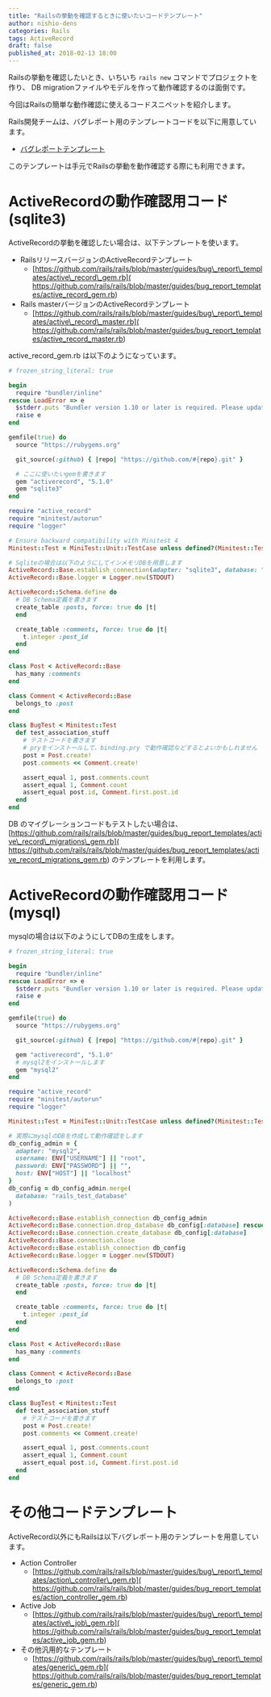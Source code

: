 ```yaml
---
title: "Railsの挙動を確認するときに使いたいコードテンプレート"
author: nishio-dens
categories: Rails
tags: ActiveRecord
draft: false
published_at: 2018-02-13 18:00
---
```


Railsの挙動を確認したいとき、いちいち ``rails new`` コマンドでプロジェクトを作り、
DB migrationファイルやモデルを作って動作確認するのは面倒です。

今回はRailsの簡単な動作確認に使えるコードスニペットを紹介します。

<!-- more -->


Rails開発チームは、バグレポート用のテンプレートコードを以下に用意しています。

- [バグレポートテンプレート](https://github.com/rails/rails/tree/master/guides/bug_report_templates)

このテンプレートは手元でRailsの挙動を動作確認する際にも利用できます。

# ActiveRecordの動作確認用コード(sqlite3)

ActiveRecordの挙動を確認したい場合は、以下テンプレートを使います。

- RailsリリースバージョンのActiveRecordテンプレート
  - [https://github.com/rails/rails/blob/master/guides/bug\_report\_templates/active\_record\_gem.rb]( https://github.com/rails/rails/blob/master/guides/bug_report_templates/active_record_gem.rb)
- Rails masterバージョンのActiveRecordテンプレート
  - [https://github.com/rails/rails/blob/master/guides/bug\_report\_templates/active\_record\_master.rb]( https://github.com/rails/rails/blob/master/guides/bug_report_templates/active_record_master.rb)

active_record_gem.rb は以下のようになっています。

```ruby
# frozen_string_literal: true

begin
  require "bundler/inline"
rescue LoadError => e
  $stderr.puts "Bundler version 1.10 or later is required. Please update your Bundler"
  raise e
end

gemfile(true) do
  source "https://rubygems.org"

  git_source(:github) { |repo| "https://github.com/#{repo}.git" }

  # ここに使いたいgemを書きます
  gem "activerecord", "5.1.0"
  gem "sqlite3"
end

require "active_record"
require "minitest/autorun"
require "logger"

# Ensure backward compatibility with Minitest 4
Minitest::Test = MiniTest::Unit::TestCase unless defined?(Minitest::Test)

# Sqliteの場合は以下のようにしてインメモリDBを用意します
ActiveRecord::Base.establish_connection(adapter: "sqlite3", database: ":memory:")
ActiveRecord::Base.logger = Logger.new(STDOUT)

ActiveRecord::Schema.define do
  # DB Schema定義を書きます
  create_table :posts, force: true do |t|
  end

  create_table :comments, force: true do |t|
    t.integer :post_id
  end
end

class Post < ActiveRecord::Base
  has_many :comments
end

class Comment < ActiveRecord::Base
  belongs_to :post
end

class BugTest < Minitest::Test
  def test_association_stuff
    # テストコードを書きます
    # pryをインストールして、binding.pry で動作確認などするとよいかもしれません
    post = Post.create!
    post.comments << Comment.create!

    assert_equal 1, post.comments.count
    assert_equal 1, Comment.count
    assert_equal post.id, Comment.first.post.id
  end
end
```


DB のマイグレーションコードもテストしたい場合は、
[https://github.com/rails/rails/blob/master/guides/bug_report_templates/active\_record\_migrations\_gem.rb](
https://github.com/rails/rails/blob/master/guides/bug_report_templates/active_record_migrations_gem.rb) のテンプレートを利用します。

# ActiveRecordの動作確認用コード(mysql)

mysqlの場合は以下のようにしてDBの生成をします。

```ruby
# frozen_string_literal: true

begin
  require "bundler/inline"
rescue LoadError => e
  $stderr.puts "Bundler version 1.10 or later is required. Please update your Bundler"
  raise e
end

gemfile(true) do
  source "https://rubygems.org"

  git_source(:github) { |repo| "https://github.com/#{repo}.git" }

  gem "activerecord", "5.1.0"
  # mysql2をインストールします
  gem "mysql2"
end

require "active_record"
require "minitest/autorun"
require "logger"

Minitest::Test = MiniTest::Unit::TestCase unless defined?(Minitest::Test)

# 実際にmysqlのDBを作成して動作確認をします
db_config_admin = {
  adapter: "mysql2",
  username: ENV["USERNAME"] || "root",
  password: ENV["PASSWORD"] || "",
  host: ENV["HOST"] || "localhost"
}
db_config = db_config_admin.merge(
  database: "rails_test_database"
)

ActiveRecord::Base.establish_connection db_config_admin
ActiveRecord::Base.connection.drop_database db_config[:database] rescue nil
ActiveRecord::Base.connection.create_database db_config[:database]
ActiveRecord::Base.connection.close
ActiveRecord::Base.establish_connection db_config
ActiveRecord::Base.logger = Logger.new(STDOUT)

ActiveRecord::Schema.define do
  # DB Schema定義を書きます
  create_table :posts, force: true do |t|
  end

  create_table :comments, force: true do |t|
    t.integer :post_id
  end
end

class Post < ActiveRecord::Base
  has_many :comments
end

class Comment < ActiveRecord::Base
  belongs_to :post
end

class BugTest < Minitest::Test
  def test_association_stuff
    # テストコードを書きます
    post = Post.create!
    post.comments << Comment.create!

    assert_equal 1, post.comments.count
    assert_equal 1, Comment.count
    assert_equal post.id, Comment.first.post.id
  end
end
```

# その他コードテンプレート

ActiveRecord以外にもRailsは以下バグレポート用のテンプレートを用意しています。

* Action Controller
  * [https://github.com/rails/rails/blob/master/guides/bug\_report\_templates/action\_controller\_gem.rb]( https://github.com/rails/rails/blob/master/guides/bug_report_templates/action_controller_gem.rb)
* Active Job
  * [https://github.com/rails/rails/blob/master/guides/bug\_report\_templates/active\_job\_gem.rb]( https://github.com/rails/rails/blob/master/guides/bug_report_templates/active_job_gem.rb)
* その他汎用的なテンプレート
  * [https://github.com/rails/rails/blob/master/guides/bug\_report\_templates/generic\_gem.rb]( https://github.com/rails/rails/blob/master/guides/bug_report_templates/generic_gem.rb)
